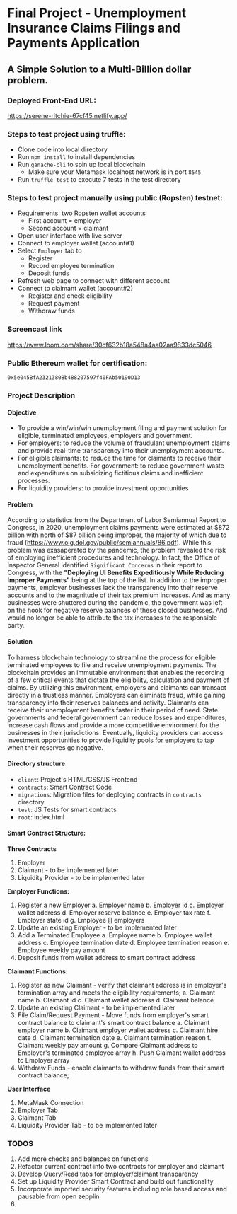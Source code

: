 # Final Project - Unemployment Insurance Claims Filings and Payments Application
## A Simple Solution to a Multi-Billion dollar problem. 

### Deployed Front-End URL: 
https://serene-ritchie-67cf45.netlify.app/

### Steps to test project using truffle:
- Clone code into local directory
- Run `npm install` to install dependencies
- Run `ganache-cli` to spin up local blockchain
  - Make sure your Metamask localhost network is in port `8545`
- Run `truffle test` to execute 7 tests in the test directory
  
### Steps to test project manually using public (Ropsten) testnet:
- Requirements: two Ropsten wallet accounts
  - First account = employer
  - Second account = claimant
- Open user interface with live server
- Connect to employer wallet (account#1)
- Select `Employer` tab to
  - Register
  - Record employee termination
  - Deposit funds 
- Refresh web page to connect with different account
- Connect to claimant wallet (account#2)
  - Register and check eligibility
  - Request payment
  - Withdraw funds

### Screencast link
https://www.loom.com/share/30cf632b18a548a4aa02aa9833dc5046

### Public Ethereum wallet for certification:
`0x5e045BfA23213808b488207597f40FAb50190D13`
### Project Description

#### Objective
- To provide a win/win/win unemployment filing and payment solution for eligible, terminated employees, employers and government. 
- For employers: to reduce the volume of fraudulant unemployment claims and provide real-time transparency into their unemployment accounts.  
- For eligible claimants: to reduce the time for claimants to receive their unemployment benefits. 
For government: to reduce government waste and expenditures on subsidizing fictitious claims and inefficient processes. 
- For liquidity providers: to provide investment opportunities 
    
#### Problem
According to statistics from the Department of Labor Semiannual Report to Congress, in 2020, unemployment claims payments were estimated at $872 billion with north of $87 billion being improper, the majority of which due to fraud (https://www.oig.dol.gov/public/semiannuals/86.pdf). While this problem was exasaperated by the pandemic, the problem revealed the risk of employing inefficient procedures and technology. In fact, the Office of Inspector General identified `Significant Concerns` in their report to Congress, with the **"Deploying UI Benefits Expeditiously While Reducing Improper Payments"** being at the top of the list. In addition to the improper payments, employer businesses lack the transparency into their reserve accounts and to the magnitude of their tax premium increases. And as many businesses were shuttered during the pandemic, the government was left on the hook for negative reserve balances of these closed businesses. And would no longer be able to attribute the tax increases to the responsible party. 

#### Solution
To harness blockchain technology to streamline the process for eligible terminated employees to file and receive unemployment payments. The blockchain provides an immutable environment that enables the recording of a few critical events that dictate the eligibility, calculation and payment of claims. By utilizing this environment, employers and claimants can transact directly in a trustless manner. Employers can eliminate fraud, while gaining transparency into their reserves balances and activity. Claimants can receive their unemployment benefits faster in their period of need. State governments and federal government can reduce losses and expenditures, increase cash flows and provide a more competitive environment for the businesses in their jurisdictions. Eventually, liquidity providers can access investment opportunities to provide liquidity pools for employers to tap when their reserves go negative.

#### Directory structure
- `client`: Project's HTML/CSS/JS Frontend
- `contracts`: Smart Contract Code
- `migrations`: Migration files for deploying contracts in `contracts` directory.
- `test`: JS Tests for smart contracts
- `root`: index.html

#### Smart Contract Structure: 
**Three Contracts**
1. Employer
2. Claimant - to be implemented later
3. Liquidity Provider - to be implemented later
   
**Employer Functions:**
1. Register a new Employer
a. Employer name
b. Employer id
c. Employer wallet address
d. Employer reserve balance
e. Employer tax rate
f. Employer state id
g. Employee [] employers
2. Update an existing Employer - to be implemented later
3. Add a Terminated Employee
a. Employee name
b. Employee wallet address
c. Employee termination date
d. Employee termination reason
e. Employee weekly pay amount
4. Deposit funds from wallet address to smart contract address

**Claimant Functions:** 
1. Register as new Claimant - verify that claimant address is in employer's termination array and meets the eligibility requirements;
a. Claimant name
b. Claimant id
c. Claimant wallet address
d. Claimant balance
2. Update an existing Claimant - to be implemented later
3. File Claim/Request Payment - Move funds from employer's smart contract balance to claimant's smart contract balance
a. Claimant employer name 
b. Claimant employer wallet address
c. Claimant hire date
d. Claimant termination date
e. Claimant termination reason
f. Claimant weekly pay amount
g. Compare Claimant address to Employer's terminated employee array
h. Push Claimant wallet address to Employer array
4. Withdraw Funds - enable claimants to withdraw funds from their smart contract balance;

**User Interface**
1. MetaMask Connection
2. Employer Tab 
3. Claimant Tab
4. Liquidity Provider Tab - to be implemented later

### TODOS
 1.  Add more checks and balances on functions
 2.  Refactor current contract into two contracts for employer and claimant
 3.  Develop Query/Read tabs for employer/claimant transparency
 4.  Set up Liquidity Provider Smart Contract and build out functionality
 5.  Incorporate imported security features including role based access and pausable from open zepplin
 6.  